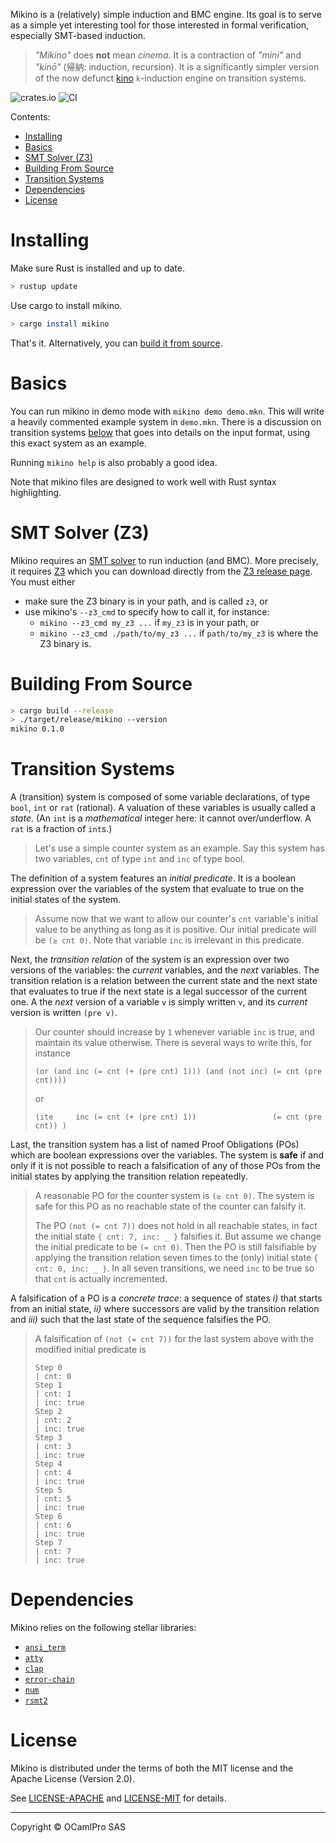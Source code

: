 Mikino is a (relatively) simple induction and BMC engine. Its goal is to serve as a simple yet
interesting tool for those interested in formal verification, especially SMT-based induction.

> *"Mikino"* does **not** mean *cinema*. It is a contraction of *"mini"* and *"kinō"* (帰納:
> induction, recursion). It is a significantly simpler version of the now defunct [kino]
> `k`-induction engine on transition systems.

![crates.io](https://img.shields.io/crates/v/mikino.svg)
![CI](https://github.com/AdrienChampion/mikino/workflows/rust/badge.svg)

Contents:
- [Installing](#installing)
- [Basics](#basics)
- [SMT Solver (Z3)](#smt-solver-z3)
- [Building From Source](#building-from-source)
- [Transition Systems](#transition-systems)
- [Dependencies](#dependencies)
- [License](#license)


# Installing

Make sure Rust is installed and up to date.

```bash
> rustup update
```

Use cargo to install mikino.

```bash
> cargo install mikino
```

That's it. Alternatively, you can [build it from source](#building-from-source).


# Basics

You can run mikino in demo mode with `mikino demo demo.mkn`. This will write a heavily commented
example system in `demo.mkn`. There is a discussion on transition systems
[below](#transition-systems) that goes into details on the input format, using this exact system as
an example.

Running `mikino help` is also probably a good idea.

Note that mikino files are designed to work well with Rust syntax highlighting.


# SMT Solver (Z3)

Mikino requires an [SMT solver] to run induction (and BMC). More precisely, it requires [Z3] which
you can download directly from the [Z3 release page]. You must either

- make sure the Z3 binary is in your path, and is called `z3`, or
- use mikino's `--z3_cmd` to specify how to call it, for instance:
    - `mikino --z3_cmd my_z3 ...` if `my_z3` is in your path, or
    - `mikino --z3_cmd ./path/to/my_z3 ...` if `path/to/my_z3` is where the Z3 binary is.


# Building From Source

```bash
> cargo build --release
> ./target/release/mikino --version
mikino 0.1.0
```


# Transition Systems

A (transition) system is composed of some variable declarations, of type `bool`, `int` or `rat`
(rational). A valuation of these variables is usually called a *state*. (An `int` is a
*mathematical* integer here: it cannot over/underflow. A `rat` is a fraction of `int`s.)

> Let's use a simple counter system as an example. Say this system has two variables, `cnt` of type
> `int` and `inc` of type bool.

The definition of a system features an *initial predicate*. It is a boolean expression over the variables of the system that evaluate to true on the initial states of the system.

> Assume now that we want to allow our counter's `cnt` variable's initial value to be anything as
> long as it is positive. Our initial predicate will be `(≥ cnt 0)`. Note that variable `inc` is
> irrelevant in this predicate.

Next, the *transition relation* of the system is an expression over two versions of the variables:
the *current* variables, and the *next* variables. The transition relation is a relation between the
current state and the next state that evaluates to true if the next state is a legal successor of
the current one. A the *next* version of a variable `v` is simply written `v`, and its *current*
version is written `(pre v)`.

> Our counter should increase by `1` whenever variable `inc` is true, and maintain its value
> otherwise. There is several ways to write this, for instance
>
> ```
> (or (and inc (= cnt (+ (pre cnt) 1))) (and (not inc) (= cnt (pre cnt))))
> ```
>
> or
>
> ```
> (ite     inc (= cnt (+ (pre cnt) 1))                 (= cnt (pre cnt)) )
> ```

Last, the transition system has a list of named Proof Obligations (POs) which are boolean
expressions over the variables. The system is **safe** if and only if it is not possible to reach a
falsification of any of those POs from the initial states by applying the transition relation
repeatedly.

> A reasonable PO for the counter system is `(≥ cnt 0)`. The system is safe for this PO as no
> reachable state of the counter can falsify it.
>
> The PO `(not (= cnt 7))` does not hold in all reachable states, in fact the initial state `{ cnt:
> 7, inc: _ }` falsifies it. But assume we change the initial predicate to be `(= cnt 0)`. Then the
> PO is still falsifiable by applying the transition relation seven times to the (only) initial
> state `{ cnt: 0, inc: _ }`. In all seven transitions, we need `inc` to be true so that `cnt` is
> actually incremented.

A falsification of a PO is a *concrete trace*: a sequence of states *i)* that starts from an initial
state, *ii)* where successors are valid by the transition relation and *iii)* such that the last
state of the sequence falsifies the PO.

> A falsification of `(not (= cnt 7))` for the last system above with the modified initial predicate
> is
>
> ```
> Step 0
> | cnt: 0
> Step 1
> | cnt: 1
> | inc: true
> Step 2
> | cnt: 2
> | inc: true
> Step 3
> | cnt: 3
> | inc: true
> Step 4
> | cnt: 4
> | inc: true
> Step 5
> | cnt: 5
> | inc: true
> Step 6
> | cnt: 6
> | inc: true
> Step 7
> | cnt: 7
> | inc: true
> ```


# Dependencies

Mikino relies on the following stellar libraries:

- [`ansi_term`](https://crates.io/crates/ansi_term)
- [`atty`](https://crates.io/crates/atty)
- [`clap`](https://crates.io/crates/clap)
- [`error-chain`](https://crates.io/crates/error-chain)
- [`num`](https://crates.io/crates/num)
- [`rsmt2`](https://crates.io/crates/rsmt2)


# License

Mikino is distributed under the terms of both the MIT license and the Apache License (Version 2.0).

See [LICENSE-APACHE][apache] and [LICENSE-MIT][mit] for details.

-------

Copyright © OCamlPro SAS

[SMT solver]: https://en.wikipedia.org/wiki/Satisfiability_modulo_theories
(SMT on wikipedia)
[Z3]: https://github.com/Z3Prover/z3/wiki
(Z3's wiki on github)
[Z3 release page]: https://github.com/Z3Prover/z3/releases
(Z3's release page on github)
[kino]: https://github.com/kino-mc/kino
(kino on github)
[apache]: https://github.com/AdrienChampion/mikino_bin/blob/master/LICENSE-APACHE
(Apache 2.0 license on github)
[mit]: https://github.com/AdrienChampion/mikino_bin/blob/master/LICENSE-MIT
(MIT license on github)
